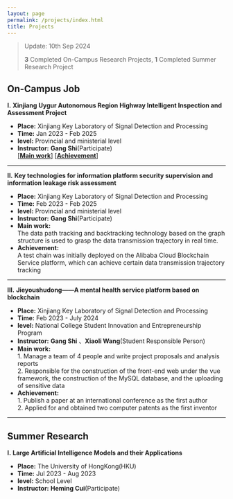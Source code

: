 ```yaml
---
layout: page
permalink: /projects/index.html
title: Projects
---
```


> Update: 10th Sep 2024 
> 
> **3** Completed On-Campus Research Projects, **1** Completed Summer Research Project

## On-Campus Job
**I.** **Xinjiang Uygur Autonomous Region Highway Intelligent Inspection and Assessment Project**

- **Place:** Xinjiang Key Laboratory of Signal Detection and Processing
- **Time:** Jan 2023 - Feb 2025
- **level:** Provincial and ministerial level
- **Instructor:** **Gang Shi**(Participate)<br>
  [[**Main work**]](https://zhangtianze.com/contributions1) [[**Achievement**]](https://zhangtianze.com/contributions1)

---

**II.** **Key technologies for information platform security supervision and information leakage risk assessment**

- **Place:** Xinjiang Key Laboratory of Signal Detection and Processing
- **Time:** Feb 2023 - Feb 2025
- **level:** Provincial and ministerial level
- **Instructor:** **Gang Shi**(Participate)
- **Main work:** <br>The data path tracking and backtracking technology based on the graph structure is used to grasp the data transmission trajectory in real time.<br>
- **Achievement:** <br>A test chain was initially deployed on the Alibaba Cloud Blockchain Service platform, which can achieve certain data transmission trajectory tracking<br>

---

**III.** **Jieyoushudong——A mental health service platform based on blockchain**

- **Place:** Xinjiang Key Laboratory of Signal Detection and Processing
- **Time:** Feb 2023 - July 2024
- **level:** National College Student Innovation and Entrepreneurship Program
- **Instructor:** **Gang Shi** 、**Xiaoli Wang**(Student Responsible Person)
- **Main work:** <br>1. Manage a team of 4 people and write project proposals and analysis reports<br>2. Responsible for the construction of the front-end web under the vue framework, the construction of the MySQL database, and the uploading of sensitive data<br>
- **Achievement:** <br>1. Publish a paper at an international conference as the first author<br>2. Applied for and obtained two computer patents as the first inventor<br>

---

## Summer Research

**I.** **Large Artificial Intelligence Models and their Applications**

- **Place:** The University of HongKong(HKU)
- **Time:** Jul 2023 - Aug 2023
- **level:** School Level
- **Instructor:** **Heming Cui**(Participate)
